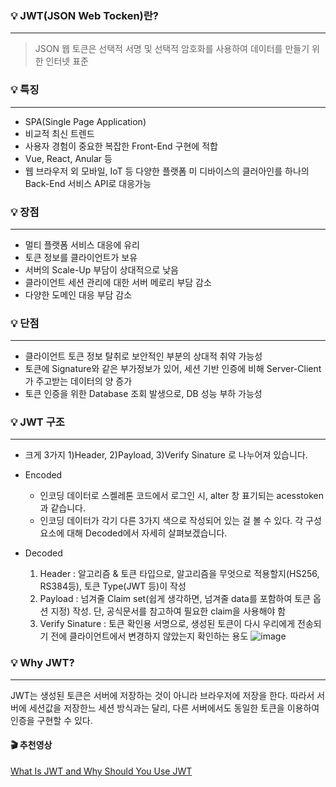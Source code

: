 ### 💡 JWT(JSON Web Tocken)란?
---
> JSON 웹 토큰은 선택적 서명 및 선택적 암호화를 사용하여 데이터를 만들기 위한 인터넷 표준

### 💡 특징
---
- SPA(Single Page Application)
- 비교적 최신 트렌드
- 사용자 경험이 중요한 복잡한 Front-End 구현에 적합
- Vue, React, Anular 등
- 웹 브라우저 외 모바일, IoT 등 다양한 플랫폼 미 디바이스의 클러아인를 하나의 Back-End 서비스 API로 대응가능

### 💡 장점
---
- 멀티 플랫폼 서비스 대응에 유리
- 토큰 정보를 클라이언트가 보유
- 서버의 Scale-Up 부담이 상대적으로 낮음
- 클라이언트 세션 관리에 대한 서버 메로리 부담 감소
- 다양한 도메인 대응 부담 감소

### 💡 단점
---
- 클라이언트 토큰 정보 탈취로 보안적인 부분의 상대적 취약 가능성
- 토큰에 Signature와 같은 부가정보가 있어, 세션 기반 인증에 비해 Server-Client가 주고받는 데이터의 양 증가
- 토큰 인증을 위한 Database 조회 발생으로, DB 성능 부하 가능성


### 💡 JWT 구조
---
- 크게 3가지 1)Header, 2)Payload, 3)Verify Sinature 로 나누어져 있습니다.
 
- Encoded
  - 인코딩 데이터로 스켈레톤 코드에서 로그인 시, alter 창 표기되는 acesstoken과 같습니다.
  - 인코딩 데이터가 각기 다른 3가지 색으로 작성되어 있는 걸 볼 수 있다. 각 구성요소에 대해 Decoded에서 자세히 살펴보겠습니다.
- Decoded 
  1. Header : 알고리즘 & 토큰 타입으로, 알고리즘을 무엇으로 적용할지(HS256, RS384등), 토큰 Type(JWT 등)이 작성
  2. Payload : 넘겨줄 Claim set(쉽게 생각하면, 넘겨줄 data를 포함하여 토큰 옵션 지정) 작성. 단, 공식문서를 참고하여 필요한 claim을 사용해야 함
  3. Verify Sinature : 토큰 확인용 서명으로, 생성된 토큰이 다시 우리에게 전송되기 전에 클라이언트에서 변경하지 않았는지 확인하는 용도
  ![image](https://user-images.githubusercontent.com/8343301/149268352-48a2ed3c-d93b-4be7-be06-31c045528537.png)


### 💡 Why JWT?
---
JWT는 생성된 토큰은 서버에 저장하는 것이 아니라 브라우저에 저장을 한다. 
따라서 서버에 세션값을 저장한느 세션 방식과는 달리, 다른 서버에서도 동일한 토큰을 이용하여 인증을 구현할 수 있다.


#### 🎬 추천영상
[What Is JWT and Why Should You Use JWT](https://youtu.be/7Q17ubqLfaM)
